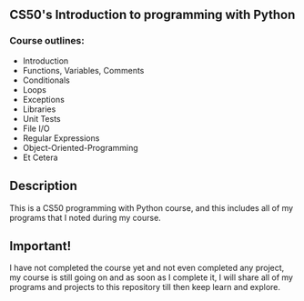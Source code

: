 ## CS50's Introduction to programming with Python

### Course outlines:

- Introduction
- Functions, Variables, Comments
- Conditionals
- Loops
- Exceptions
- Libraries
- Unit Tests
- File I/O
- Regular Expressions
- Object-Oriented-Programming
- Et Cetera

## Description

This is a CS50 programming with Python course, and this includes all of my programs that I noted during my course.

## Important!

I have not completed the course yet and not even completed any project, my course is still going on and as soon as I complete it, I will share all of my programs and projects to this repository till then keep learn and explore.